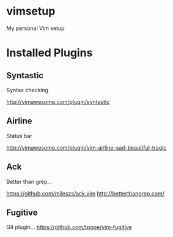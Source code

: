 vimsetup
========

My personal Vim setup




Installed Plugins
==================

Syntastic
---------
Syntax checking

http://vimawesome.com/plugin/syntastic


Airline
--------
Status bar

http://vimawesome.com/plugin/vim-airline-sad-beautiful-tragic



Ack
----
Better than grep...

https://github.com/mileszs/ack.vim
http://betterthangrep.com/


Fugitive
---------
Git plugin...
https://github.com/tpope/vim-fugitive


